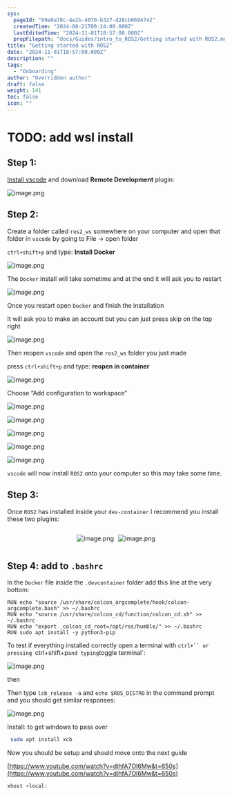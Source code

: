 ```yaml
---
sys:
  pageId: "89e0a78c-4e2b-4070-b327-d28cb0694742"
  createdTime: "2024-08-21T00:24:00.000Z"
  lastEditedTime: "2024-11-01T18:57:00.000Z"
  propFilepath: "docs/Guides/intro_to_ROS2/Getting started with ROS2.md"
title: "Getting started with ROS2"
date: "2024-11-01T18:57:00.000Z"
description: ""
tags:
  - "Onboarding"
author: "Overridden author"
draft: false
weight: 141
toc: false
icon: ""
---
```


# TODO: add wsl install

## Step 1:

[Install vscode](https://code.visualstudio.com/download) and download **Remote Development** plugin:

![image.png](https://prod-files-secure.s3.us-west-2.amazonaws.com/d518164a-d88e-44d1-a4ee-3adb3bd8bce0/efb52993-1881-4a40-b95e-6f020334f022/image.png?X-Amz-Algorithm=AWS4-HMAC-SHA256&X-Amz-Content-Sha256=UNSIGNED-PAYLOAD&X-Amz-Credential=ASIAZI2LB4664CEXYQL4%2F20250314%2Fus-west-2%2Fs3%2Faws4_request&X-Amz-Date=20250314T150809Z&X-Amz-Expires=3600&X-Amz-Security-Token=IQoJb3JpZ2luX2VjEKf%2F%2F%2F%2F%2F%2F%2F%2F%2F%2FwEaCXVzLXdlc3QtMiJIMEYCIQD9m8kO8nYLd%2FeKB4DGhBGbEzR9C65WbV2QGxignikmPgIhALc9d1RQ5jllFi041ifsLWc7QztXGFLc%2B%2B1wChGMbPREKogECPD%2F%2F%2F%2F%2F%2F%2F%2F%2F%2FwEQABoMNjM3NDIzMTgzODA1Igz%2FkjsZMQQ5anhwWqcq3APLD02CFKmPICkoIwzwkbdJx3l8%2Ftgrvz412JDI8LrcAae%2FmxwU5YvVlKmPVnF1B5maL4iUXrYNZDHKz4zPlPbuNu17DylsJi0jceklvsS0N5dzlypubWvxZ4PRxTYdYqpo0xbze5hR6vMlFw8kFRoShxAJnR24gdZLRBELrzrOp4yt8EzQPSCs1ZdpcFal0OLBGrjmdKbQfa6%2BkUrQCHBRsxJNKjIlBnjFDi99RYzCcSX7nVoqiHqwq%2FaLRIqVOz6OQpvrAn5bsHw7pDKgBiPLyiJqxTCSCcm%2BaXeIhBi04XWC2fZYo2ESePNSEmocYgowzqsYTdBh9aSPJLuoJpBQqdj1Ugb69blVVMCWCVsmTPiPFVfohyPXNbQpmmY4r6DW%2F0NvnunEEj%2B9hq3nET3YzSYa8foRneQWh2yMDwIPwaWTydcxb5o%2FZxGnWAIkPG5cakPJcrA7y8ycpBYoRZtqB9w8QWBqZZOlnKeDFGSJ1lbhFExYNt1xdMsaFISjguKBQWnvHXmxYlcmWqSYg%2Bf481vuD7WFa6yHMxDVBQTT%2B%2BsJ%2BSO%2FyXWrQeDiTlHvkHdR7zv5NX0PyDcHhBx92yVxKm9lkSeda7MeD7IERlX9Wudmdtb1XI%2BzC5XR%2BzC8%2BdC%2BBjqkAaskxVFeiU%2BXmh1%2BzB48m8SHYv1zvwiPYT36yRESszcZEwMNnOYt6xbtioTyEBqkRD95KMkNBKOYm3wLn3OHtvMUfbNt%2FlP3pYzhTVKMJOG%2Fyd9lfURXJfGWURDtFFk9XcLVzx6wiTqSgkz%2BkadiQATggXy72U%2B7baoLmWXyDIHkf%2FdQHtlEDu6gSlxW6Snd32iHnHV%2FlXlXM4kRB41vua6f4gVY&X-Amz-Signature=23be7c1a6bfd4bbbedf0fb936a3472d27445cb6d04156e8edbd8f6d476b1e123&X-Amz-SignedHeaders=host&x-id=GetObject)

## Step 2:

Create a folder called `ros2_ws` somewhere on your computer and open that folder in `vscode` by going to File → open folder 

`ctrl+shift+p` and type: **Install Docker**

![image.png](https://prod-files-secure.s3.us-west-2.amazonaws.com/d518164a-d88e-44d1-a4ee-3adb3bd8bce0/2269dc0e-1cd5-47ff-bceb-c04ad9b2eab0/image.png?X-Amz-Algorithm=AWS4-HMAC-SHA256&X-Amz-Content-Sha256=UNSIGNED-PAYLOAD&X-Amz-Credential=ASIAZI2LB4664CEXYQL4%2F20250314%2Fus-west-2%2Fs3%2Faws4_request&X-Amz-Date=20250314T150809Z&X-Amz-Expires=3600&X-Amz-Security-Token=IQoJb3JpZ2luX2VjEKf%2F%2F%2F%2F%2F%2F%2F%2F%2F%2FwEaCXVzLXdlc3QtMiJIMEYCIQD9m8kO8nYLd%2FeKB4DGhBGbEzR9C65WbV2QGxignikmPgIhALc9d1RQ5jllFi041ifsLWc7QztXGFLc%2B%2B1wChGMbPREKogECPD%2F%2F%2F%2F%2F%2F%2F%2F%2F%2FwEQABoMNjM3NDIzMTgzODA1Igz%2FkjsZMQQ5anhwWqcq3APLD02CFKmPICkoIwzwkbdJx3l8%2Ftgrvz412JDI8LrcAae%2FmxwU5YvVlKmPVnF1B5maL4iUXrYNZDHKz4zPlPbuNu17DylsJi0jceklvsS0N5dzlypubWvxZ4PRxTYdYqpo0xbze5hR6vMlFw8kFRoShxAJnR24gdZLRBELrzrOp4yt8EzQPSCs1ZdpcFal0OLBGrjmdKbQfa6%2BkUrQCHBRsxJNKjIlBnjFDi99RYzCcSX7nVoqiHqwq%2FaLRIqVOz6OQpvrAn5bsHw7pDKgBiPLyiJqxTCSCcm%2BaXeIhBi04XWC2fZYo2ESePNSEmocYgowzqsYTdBh9aSPJLuoJpBQqdj1Ugb69blVVMCWCVsmTPiPFVfohyPXNbQpmmY4r6DW%2F0NvnunEEj%2B9hq3nET3YzSYa8foRneQWh2yMDwIPwaWTydcxb5o%2FZxGnWAIkPG5cakPJcrA7y8ycpBYoRZtqB9w8QWBqZZOlnKeDFGSJ1lbhFExYNt1xdMsaFISjguKBQWnvHXmxYlcmWqSYg%2Bf481vuD7WFa6yHMxDVBQTT%2B%2BsJ%2BSO%2FyXWrQeDiTlHvkHdR7zv5NX0PyDcHhBx92yVxKm9lkSeda7MeD7IERlX9Wudmdtb1XI%2BzC5XR%2BzC8%2BdC%2BBjqkAaskxVFeiU%2BXmh1%2BzB48m8SHYv1zvwiPYT36yRESszcZEwMNnOYt6xbtioTyEBqkRD95KMkNBKOYm3wLn3OHtvMUfbNt%2FlP3pYzhTVKMJOG%2Fyd9lfURXJfGWURDtFFk9XcLVzx6wiTqSgkz%2BkadiQATggXy72U%2B7baoLmWXyDIHkf%2FdQHtlEDu6gSlxW6Snd32iHnHV%2FlXlXM4kRB41vua6f4gVY&X-Amz-Signature=8b56e4e02fafd6e52bfaa63fc21434342e7589044e11349eb322dce9513ef9b2&X-Amz-SignedHeaders=host&x-id=GetObject)

The `Docker` install will take sometime and at the end it will ask you to restart

![image.png](https://prod-files-secure.s3.us-west-2.amazonaws.com/d518164a-d88e-44d1-a4ee-3adb3bd8bce0/ed233f78-be33-4b1f-b89c-9c346c0e961e/image.png?X-Amz-Algorithm=AWS4-HMAC-SHA256&X-Amz-Content-Sha256=UNSIGNED-PAYLOAD&X-Amz-Credential=ASIAZI2LB4664CEXYQL4%2F20250314%2Fus-west-2%2Fs3%2Faws4_request&X-Amz-Date=20250314T150809Z&X-Amz-Expires=3600&X-Amz-Security-Token=IQoJb3JpZ2luX2VjEKf%2F%2F%2F%2F%2F%2F%2F%2F%2F%2FwEaCXVzLXdlc3QtMiJIMEYCIQD9m8kO8nYLd%2FeKB4DGhBGbEzR9C65WbV2QGxignikmPgIhALc9d1RQ5jllFi041ifsLWc7QztXGFLc%2B%2B1wChGMbPREKogECPD%2F%2F%2F%2F%2F%2F%2F%2F%2F%2FwEQABoMNjM3NDIzMTgzODA1Igz%2FkjsZMQQ5anhwWqcq3APLD02CFKmPICkoIwzwkbdJx3l8%2Ftgrvz412JDI8LrcAae%2FmxwU5YvVlKmPVnF1B5maL4iUXrYNZDHKz4zPlPbuNu17DylsJi0jceklvsS0N5dzlypubWvxZ4PRxTYdYqpo0xbze5hR6vMlFw8kFRoShxAJnR24gdZLRBELrzrOp4yt8EzQPSCs1ZdpcFal0OLBGrjmdKbQfa6%2BkUrQCHBRsxJNKjIlBnjFDi99RYzCcSX7nVoqiHqwq%2FaLRIqVOz6OQpvrAn5bsHw7pDKgBiPLyiJqxTCSCcm%2BaXeIhBi04XWC2fZYo2ESePNSEmocYgowzqsYTdBh9aSPJLuoJpBQqdj1Ugb69blVVMCWCVsmTPiPFVfohyPXNbQpmmY4r6DW%2F0NvnunEEj%2B9hq3nET3YzSYa8foRneQWh2yMDwIPwaWTydcxb5o%2FZxGnWAIkPG5cakPJcrA7y8ycpBYoRZtqB9w8QWBqZZOlnKeDFGSJ1lbhFExYNt1xdMsaFISjguKBQWnvHXmxYlcmWqSYg%2Bf481vuD7WFa6yHMxDVBQTT%2B%2BsJ%2BSO%2FyXWrQeDiTlHvkHdR7zv5NX0PyDcHhBx92yVxKm9lkSeda7MeD7IERlX9Wudmdtb1XI%2BzC5XR%2BzC8%2BdC%2BBjqkAaskxVFeiU%2BXmh1%2BzB48m8SHYv1zvwiPYT36yRESszcZEwMNnOYt6xbtioTyEBqkRD95KMkNBKOYm3wLn3OHtvMUfbNt%2FlP3pYzhTVKMJOG%2Fyd9lfURXJfGWURDtFFk9XcLVzx6wiTqSgkz%2BkadiQATggXy72U%2B7baoLmWXyDIHkf%2FdQHtlEDu6gSlxW6Snd32iHnHV%2FlXlXM4kRB41vua6f4gVY&X-Amz-Signature=009bc75dd53be43157be1ec1f20012ffcf405a165030233902f9286c6dcfdb89&X-Amz-SignedHeaders=host&x-id=GetObject)

Once you restart open `Docker` and finish the installation

It will ask you to make an account but you can just press skip on the top right

![image.png](https://prod-files-secure.s3.us-west-2.amazonaws.com/d518164a-d88e-44d1-a4ee-3adb3bd8bce0/21010ad9-1659-4fd9-9f59-9932a09b2a3d/image.png?X-Amz-Algorithm=AWS4-HMAC-SHA256&X-Amz-Content-Sha256=UNSIGNED-PAYLOAD&X-Amz-Credential=ASIAZI2LB4664CEXYQL4%2F20250314%2Fus-west-2%2Fs3%2Faws4_request&X-Amz-Date=20250314T150809Z&X-Amz-Expires=3600&X-Amz-Security-Token=IQoJb3JpZ2luX2VjEKf%2F%2F%2F%2F%2F%2F%2F%2F%2F%2FwEaCXVzLXdlc3QtMiJIMEYCIQD9m8kO8nYLd%2FeKB4DGhBGbEzR9C65WbV2QGxignikmPgIhALc9d1RQ5jllFi041ifsLWc7QztXGFLc%2B%2B1wChGMbPREKogECPD%2F%2F%2F%2F%2F%2F%2F%2F%2F%2FwEQABoMNjM3NDIzMTgzODA1Igz%2FkjsZMQQ5anhwWqcq3APLD02CFKmPICkoIwzwkbdJx3l8%2Ftgrvz412JDI8LrcAae%2FmxwU5YvVlKmPVnF1B5maL4iUXrYNZDHKz4zPlPbuNu17DylsJi0jceklvsS0N5dzlypubWvxZ4PRxTYdYqpo0xbze5hR6vMlFw8kFRoShxAJnR24gdZLRBELrzrOp4yt8EzQPSCs1ZdpcFal0OLBGrjmdKbQfa6%2BkUrQCHBRsxJNKjIlBnjFDi99RYzCcSX7nVoqiHqwq%2FaLRIqVOz6OQpvrAn5bsHw7pDKgBiPLyiJqxTCSCcm%2BaXeIhBi04XWC2fZYo2ESePNSEmocYgowzqsYTdBh9aSPJLuoJpBQqdj1Ugb69blVVMCWCVsmTPiPFVfohyPXNbQpmmY4r6DW%2F0NvnunEEj%2B9hq3nET3YzSYa8foRneQWh2yMDwIPwaWTydcxb5o%2FZxGnWAIkPG5cakPJcrA7y8ycpBYoRZtqB9w8QWBqZZOlnKeDFGSJ1lbhFExYNt1xdMsaFISjguKBQWnvHXmxYlcmWqSYg%2Bf481vuD7WFa6yHMxDVBQTT%2B%2BsJ%2BSO%2FyXWrQeDiTlHvkHdR7zv5NX0PyDcHhBx92yVxKm9lkSeda7MeD7IERlX9Wudmdtb1XI%2BzC5XR%2BzC8%2BdC%2BBjqkAaskxVFeiU%2BXmh1%2BzB48m8SHYv1zvwiPYT36yRESszcZEwMNnOYt6xbtioTyEBqkRD95KMkNBKOYm3wLn3OHtvMUfbNt%2FlP3pYzhTVKMJOG%2Fyd9lfURXJfGWURDtFFk9XcLVzx6wiTqSgkz%2BkadiQATggXy72U%2B7baoLmWXyDIHkf%2FdQHtlEDu6gSlxW6Snd32iHnHV%2FlXlXM4kRB41vua6f4gVY&X-Amz-Signature=1bed697e40343fcefb08fdb896bed6dbd9a9d9aec108aa13238fb377272d9596&X-Amz-SignedHeaders=host&x-id=GetObject)

Then reopen `vscode` and open the `ros2_ws` folder you just made

press `ctrl+shift+p` and type: **reopen in container**

![image.png](https://prod-files-secure.s3.us-west-2.amazonaws.com/d518164a-d88e-44d1-a4ee-3adb3bd8bce0/4e93b8c2-41ad-488c-8095-c74205196118/image.png?X-Amz-Algorithm=AWS4-HMAC-SHA256&X-Amz-Content-Sha256=UNSIGNED-PAYLOAD&X-Amz-Credential=ASIAZI2LB4664CEXYQL4%2F20250314%2Fus-west-2%2Fs3%2Faws4_request&X-Amz-Date=20250314T150809Z&X-Amz-Expires=3600&X-Amz-Security-Token=IQoJb3JpZ2luX2VjEKf%2F%2F%2F%2F%2F%2F%2F%2F%2F%2FwEaCXVzLXdlc3QtMiJIMEYCIQD9m8kO8nYLd%2FeKB4DGhBGbEzR9C65WbV2QGxignikmPgIhALc9d1RQ5jllFi041ifsLWc7QztXGFLc%2B%2B1wChGMbPREKogECPD%2F%2F%2F%2F%2F%2F%2F%2F%2F%2FwEQABoMNjM3NDIzMTgzODA1Igz%2FkjsZMQQ5anhwWqcq3APLD02CFKmPICkoIwzwkbdJx3l8%2Ftgrvz412JDI8LrcAae%2FmxwU5YvVlKmPVnF1B5maL4iUXrYNZDHKz4zPlPbuNu17DylsJi0jceklvsS0N5dzlypubWvxZ4PRxTYdYqpo0xbze5hR6vMlFw8kFRoShxAJnR24gdZLRBELrzrOp4yt8EzQPSCs1ZdpcFal0OLBGrjmdKbQfa6%2BkUrQCHBRsxJNKjIlBnjFDi99RYzCcSX7nVoqiHqwq%2FaLRIqVOz6OQpvrAn5bsHw7pDKgBiPLyiJqxTCSCcm%2BaXeIhBi04XWC2fZYo2ESePNSEmocYgowzqsYTdBh9aSPJLuoJpBQqdj1Ugb69blVVMCWCVsmTPiPFVfohyPXNbQpmmY4r6DW%2F0NvnunEEj%2B9hq3nET3YzSYa8foRneQWh2yMDwIPwaWTydcxb5o%2FZxGnWAIkPG5cakPJcrA7y8ycpBYoRZtqB9w8QWBqZZOlnKeDFGSJ1lbhFExYNt1xdMsaFISjguKBQWnvHXmxYlcmWqSYg%2Bf481vuD7WFa6yHMxDVBQTT%2B%2BsJ%2BSO%2FyXWrQeDiTlHvkHdR7zv5NX0PyDcHhBx92yVxKm9lkSeda7MeD7IERlX9Wudmdtb1XI%2BzC5XR%2BzC8%2BdC%2BBjqkAaskxVFeiU%2BXmh1%2BzB48m8SHYv1zvwiPYT36yRESszcZEwMNnOYt6xbtioTyEBqkRD95KMkNBKOYm3wLn3OHtvMUfbNt%2FlP3pYzhTVKMJOG%2Fyd9lfURXJfGWURDtFFk9XcLVzx6wiTqSgkz%2BkadiQATggXy72U%2B7baoLmWXyDIHkf%2FdQHtlEDu6gSlxW6Snd32iHnHV%2FlXlXM4kRB41vua6f4gVY&X-Amz-Signature=d951b224767e96a8078e1c26d7ee1447748637e645203379faea8da52a492f3c&X-Amz-SignedHeaders=host&x-id=GetObject)

Choose “Add configuration to workspace”

![image.png](https://prod-files-secure.s3.us-west-2.amazonaws.com/d518164a-d88e-44d1-a4ee-3adb3bd8bce0/9560b282-5060-4989-ba37-97e7b2c22476/image.png?X-Amz-Algorithm=AWS4-HMAC-SHA256&X-Amz-Content-Sha256=UNSIGNED-PAYLOAD&X-Amz-Credential=ASIAZI2LB4664CEXYQL4%2F20250314%2Fus-west-2%2Fs3%2Faws4_request&X-Amz-Date=20250314T150809Z&X-Amz-Expires=3600&X-Amz-Security-Token=IQoJb3JpZ2luX2VjEKf%2F%2F%2F%2F%2F%2F%2F%2F%2F%2FwEaCXVzLXdlc3QtMiJIMEYCIQD9m8kO8nYLd%2FeKB4DGhBGbEzR9C65WbV2QGxignikmPgIhALc9d1RQ5jllFi041ifsLWc7QztXGFLc%2B%2B1wChGMbPREKogECPD%2F%2F%2F%2F%2F%2F%2F%2F%2F%2FwEQABoMNjM3NDIzMTgzODA1Igz%2FkjsZMQQ5anhwWqcq3APLD02CFKmPICkoIwzwkbdJx3l8%2Ftgrvz412JDI8LrcAae%2FmxwU5YvVlKmPVnF1B5maL4iUXrYNZDHKz4zPlPbuNu17DylsJi0jceklvsS0N5dzlypubWvxZ4PRxTYdYqpo0xbze5hR6vMlFw8kFRoShxAJnR24gdZLRBELrzrOp4yt8EzQPSCs1ZdpcFal0OLBGrjmdKbQfa6%2BkUrQCHBRsxJNKjIlBnjFDi99RYzCcSX7nVoqiHqwq%2FaLRIqVOz6OQpvrAn5bsHw7pDKgBiPLyiJqxTCSCcm%2BaXeIhBi04XWC2fZYo2ESePNSEmocYgowzqsYTdBh9aSPJLuoJpBQqdj1Ugb69blVVMCWCVsmTPiPFVfohyPXNbQpmmY4r6DW%2F0NvnunEEj%2B9hq3nET3YzSYa8foRneQWh2yMDwIPwaWTydcxb5o%2FZxGnWAIkPG5cakPJcrA7y8ycpBYoRZtqB9w8QWBqZZOlnKeDFGSJ1lbhFExYNt1xdMsaFISjguKBQWnvHXmxYlcmWqSYg%2Bf481vuD7WFa6yHMxDVBQTT%2B%2BsJ%2BSO%2FyXWrQeDiTlHvkHdR7zv5NX0PyDcHhBx92yVxKm9lkSeda7MeD7IERlX9Wudmdtb1XI%2BzC5XR%2BzC8%2BdC%2BBjqkAaskxVFeiU%2BXmh1%2BzB48m8SHYv1zvwiPYT36yRESszcZEwMNnOYt6xbtioTyEBqkRD95KMkNBKOYm3wLn3OHtvMUfbNt%2FlP3pYzhTVKMJOG%2Fyd9lfURXJfGWURDtFFk9XcLVzx6wiTqSgkz%2BkadiQATggXy72U%2B7baoLmWXyDIHkf%2FdQHtlEDu6gSlxW6Snd32iHnHV%2FlXlXM4kRB41vua6f4gVY&X-Amz-Signature=08a35bcff64a60ef1962eae73beee2f6125fd2604764a02c7a1126e6e5a4bdff&X-Amz-SignedHeaders=host&x-id=GetObject)

![image.png](https://prod-files-secure.s3.us-west-2.amazonaws.com/d518164a-d88e-44d1-a4ee-3adb3bd8bce0/2ee63f81-886b-48e8-a553-dc6e5eac99e4/image.png?X-Amz-Algorithm=AWS4-HMAC-SHA256&X-Amz-Content-Sha256=UNSIGNED-PAYLOAD&X-Amz-Credential=ASIAZI2LB4664CEXYQL4%2F20250314%2Fus-west-2%2Fs3%2Faws4_request&X-Amz-Date=20250314T150809Z&X-Amz-Expires=3600&X-Amz-Security-Token=IQoJb3JpZ2luX2VjEKf%2F%2F%2F%2F%2F%2F%2F%2F%2F%2FwEaCXVzLXdlc3QtMiJIMEYCIQD9m8kO8nYLd%2FeKB4DGhBGbEzR9C65WbV2QGxignikmPgIhALc9d1RQ5jllFi041ifsLWc7QztXGFLc%2B%2B1wChGMbPREKogECPD%2F%2F%2F%2F%2F%2F%2F%2F%2F%2FwEQABoMNjM3NDIzMTgzODA1Igz%2FkjsZMQQ5anhwWqcq3APLD02CFKmPICkoIwzwkbdJx3l8%2Ftgrvz412JDI8LrcAae%2FmxwU5YvVlKmPVnF1B5maL4iUXrYNZDHKz4zPlPbuNu17DylsJi0jceklvsS0N5dzlypubWvxZ4PRxTYdYqpo0xbze5hR6vMlFw8kFRoShxAJnR24gdZLRBELrzrOp4yt8EzQPSCs1ZdpcFal0OLBGrjmdKbQfa6%2BkUrQCHBRsxJNKjIlBnjFDi99RYzCcSX7nVoqiHqwq%2FaLRIqVOz6OQpvrAn5bsHw7pDKgBiPLyiJqxTCSCcm%2BaXeIhBi04XWC2fZYo2ESePNSEmocYgowzqsYTdBh9aSPJLuoJpBQqdj1Ugb69blVVMCWCVsmTPiPFVfohyPXNbQpmmY4r6DW%2F0NvnunEEj%2B9hq3nET3YzSYa8foRneQWh2yMDwIPwaWTydcxb5o%2FZxGnWAIkPG5cakPJcrA7y8ycpBYoRZtqB9w8QWBqZZOlnKeDFGSJ1lbhFExYNt1xdMsaFISjguKBQWnvHXmxYlcmWqSYg%2Bf481vuD7WFa6yHMxDVBQTT%2B%2BsJ%2BSO%2FyXWrQeDiTlHvkHdR7zv5NX0PyDcHhBx92yVxKm9lkSeda7MeD7IERlX9Wudmdtb1XI%2BzC5XR%2BzC8%2BdC%2BBjqkAaskxVFeiU%2BXmh1%2BzB48m8SHYv1zvwiPYT36yRESszcZEwMNnOYt6xbtioTyEBqkRD95KMkNBKOYm3wLn3OHtvMUfbNt%2FlP3pYzhTVKMJOG%2Fyd9lfURXJfGWURDtFFk9XcLVzx6wiTqSgkz%2BkadiQATggXy72U%2B7baoLmWXyDIHkf%2FdQHtlEDu6gSlxW6Snd32iHnHV%2FlXlXM4kRB41vua6f4gVY&X-Amz-Signature=2553625680c6ddf98d75c9fd68153f45902456bcdf00649c96eb1abddb756ffa&X-Amz-SignedHeaders=host&x-id=GetObject)

![image.png](https://prod-files-secure.s3.us-west-2.amazonaws.com/d518164a-d88e-44d1-a4ee-3adb3bd8bce0/ae1580b2-b048-407e-aed9-b584224a7a04/image.png?X-Amz-Algorithm=AWS4-HMAC-SHA256&X-Amz-Content-Sha256=UNSIGNED-PAYLOAD&X-Amz-Credential=ASIAZI2LB4664CEXYQL4%2F20250314%2Fus-west-2%2Fs3%2Faws4_request&X-Amz-Date=20250314T150809Z&X-Amz-Expires=3600&X-Amz-Security-Token=IQoJb3JpZ2luX2VjEKf%2F%2F%2F%2F%2F%2F%2F%2F%2F%2FwEaCXVzLXdlc3QtMiJIMEYCIQD9m8kO8nYLd%2FeKB4DGhBGbEzR9C65WbV2QGxignikmPgIhALc9d1RQ5jllFi041ifsLWc7QztXGFLc%2B%2B1wChGMbPREKogECPD%2F%2F%2F%2F%2F%2F%2F%2F%2F%2FwEQABoMNjM3NDIzMTgzODA1Igz%2FkjsZMQQ5anhwWqcq3APLD02CFKmPICkoIwzwkbdJx3l8%2Ftgrvz412JDI8LrcAae%2FmxwU5YvVlKmPVnF1B5maL4iUXrYNZDHKz4zPlPbuNu17DylsJi0jceklvsS0N5dzlypubWvxZ4PRxTYdYqpo0xbze5hR6vMlFw8kFRoShxAJnR24gdZLRBELrzrOp4yt8EzQPSCs1ZdpcFal0OLBGrjmdKbQfa6%2BkUrQCHBRsxJNKjIlBnjFDi99RYzCcSX7nVoqiHqwq%2FaLRIqVOz6OQpvrAn5bsHw7pDKgBiPLyiJqxTCSCcm%2BaXeIhBi04XWC2fZYo2ESePNSEmocYgowzqsYTdBh9aSPJLuoJpBQqdj1Ugb69blVVMCWCVsmTPiPFVfohyPXNbQpmmY4r6DW%2F0NvnunEEj%2B9hq3nET3YzSYa8foRneQWh2yMDwIPwaWTydcxb5o%2FZxGnWAIkPG5cakPJcrA7y8ycpBYoRZtqB9w8QWBqZZOlnKeDFGSJ1lbhFExYNt1xdMsaFISjguKBQWnvHXmxYlcmWqSYg%2Bf481vuD7WFa6yHMxDVBQTT%2B%2BsJ%2BSO%2FyXWrQeDiTlHvkHdR7zv5NX0PyDcHhBx92yVxKm9lkSeda7MeD7IERlX9Wudmdtb1XI%2BzC5XR%2BzC8%2BdC%2BBjqkAaskxVFeiU%2BXmh1%2BzB48m8SHYv1zvwiPYT36yRESszcZEwMNnOYt6xbtioTyEBqkRD95KMkNBKOYm3wLn3OHtvMUfbNt%2FlP3pYzhTVKMJOG%2Fyd9lfURXJfGWURDtFFk9XcLVzx6wiTqSgkz%2BkadiQATggXy72U%2B7baoLmWXyDIHkf%2FdQHtlEDu6gSlxW6Snd32iHnHV%2FlXlXM4kRB41vua6f4gVY&X-Amz-Signature=63715b453434aaac4197a6fdb9edae4581f0f33acfdc241ac39c5fcab2b46bc9&X-Amz-SignedHeaders=host&x-id=GetObject)

![image.png](https://prod-files-secure.s3.us-west-2.amazonaws.com/d518164a-d88e-44d1-a4ee-3adb3bd8bce0/53255b28-f75e-430f-b9e3-c0ac8577e42b/image.png?X-Amz-Algorithm=AWS4-HMAC-SHA256&X-Amz-Content-Sha256=UNSIGNED-PAYLOAD&X-Amz-Credential=ASIAZI2LB4664CEXYQL4%2F20250314%2Fus-west-2%2Fs3%2Faws4_request&X-Amz-Date=20250314T150809Z&X-Amz-Expires=3600&X-Amz-Security-Token=IQoJb3JpZ2luX2VjEKf%2F%2F%2F%2F%2F%2F%2F%2F%2F%2FwEaCXVzLXdlc3QtMiJIMEYCIQD9m8kO8nYLd%2FeKB4DGhBGbEzR9C65WbV2QGxignikmPgIhALc9d1RQ5jllFi041ifsLWc7QztXGFLc%2B%2B1wChGMbPREKogECPD%2F%2F%2F%2F%2F%2F%2F%2F%2F%2FwEQABoMNjM3NDIzMTgzODA1Igz%2FkjsZMQQ5anhwWqcq3APLD02CFKmPICkoIwzwkbdJx3l8%2Ftgrvz412JDI8LrcAae%2FmxwU5YvVlKmPVnF1B5maL4iUXrYNZDHKz4zPlPbuNu17DylsJi0jceklvsS0N5dzlypubWvxZ4PRxTYdYqpo0xbze5hR6vMlFw8kFRoShxAJnR24gdZLRBELrzrOp4yt8EzQPSCs1ZdpcFal0OLBGrjmdKbQfa6%2BkUrQCHBRsxJNKjIlBnjFDi99RYzCcSX7nVoqiHqwq%2FaLRIqVOz6OQpvrAn5bsHw7pDKgBiPLyiJqxTCSCcm%2BaXeIhBi04XWC2fZYo2ESePNSEmocYgowzqsYTdBh9aSPJLuoJpBQqdj1Ugb69blVVMCWCVsmTPiPFVfohyPXNbQpmmY4r6DW%2F0NvnunEEj%2B9hq3nET3YzSYa8foRneQWh2yMDwIPwaWTydcxb5o%2FZxGnWAIkPG5cakPJcrA7y8ycpBYoRZtqB9w8QWBqZZOlnKeDFGSJ1lbhFExYNt1xdMsaFISjguKBQWnvHXmxYlcmWqSYg%2Bf481vuD7WFa6yHMxDVBQTT%2B%2BsJ%2BSO%2FyXWrQeDiTlHvkHdR7zv5NX0PyDcHhBx92yVxKm9lkSeda7MeD7IERlX9Wudmdtb1XI%2BzC5XR%2BzC8%2BdC%2BBjqkAaskxVFeiU%2BXmh1%2BzB48m8SHYv1zvwiPYT36yRESszcZEwMNnOYt6xbtioTyEBqkRD95KMkNBKOYm3wLn3OHtvMUfbNt%2FlP3pYzhTVKMJOG%2Fyd9lfURXJfGWURDtFFk9XcLVzx6wiTqSgkz%2BkadiQATggXy72U%2B7baoLmWXyDIHkf%2FdQHtlEDu6gSlxW6Snd32iHnHV%2FlXlXM4kRB41vua6f4gVY&X-Amz-Signature=5998fd0313732cb5fbc41ff5e5b400a176eeef52f2dd12f4cf0ec4682ccc570a&X-Amz-SignedHeaders=host&x-id=GetObject)

![image.png](https://prod-files-secure.s3.us-west-2.amazonaws.com/d518164a-d88e-44d1-a4ee-3adb3bd8bce0/7c562767-5af9-4ffb-97d1-327bcdf4ee00/image.png?X-Amz-Algorithm=AWS4-HMAC-SHA256&X-Amz-Content-Sha256=UNSIGNED-PAYLOAD&X-Amz-Credential=ASIAZI2LB4664CEXYQL4%2F20250314%2Fus-west-2%2Fs3%2Faws4_request&X-Amz-Date=20250314T150809Z&X-Amz-Expires=3600&X-Amz-Security-Token=IQoJb3JpZ2luX2VjEKf%2F%2F%2F%2F%2F%2F%2F%2F%2F%2FwEaCXVzLXdlc3QtMiJIMEYCIQD9m8kO8nYLd%2FeKB4DGhBGbEzR9C65WbV2QGxignikmPgIhALc9d1RQ5jllFi041ifsLWc7QztXGFLc%2B%2B1wChGMbPREKogECPD%2F%2F%2F%2F%2F%2F%2F%2F%2F%2FwEQABoMNjM3NDIzMTgzODA1Igz%2FkjsZMQQ5anhwWqcq3APLD02CFKmPICkoIwzwkbdJx3l8%2Ftgrvz412JDI8LrcAae%2FmxwU5YvVlKmPVnF1B5maL4iUXrYNZDHKz4zPlPbuNu17DylsJi0jceklvsS0N5dzlypubWvxZ4PRxTYdYqpo0xbze5hR6vMlFw8kFRoShxAJnR24gdZLRBELrzrOp4yt8EzQPSCs1ZdpcFal0OLBGrjmdKbQfa6%2BkUrQCHBRsxJNKjIlBnjFDi99RYzCcSX7nVoqiHqwq%2FaLRIqVOz6OQpvrAn5bsHw7pDKgBiPLyiJqxTCSCcm%2BaXeIhBi04XWC2fZYo2ESePNSEmocYgowzqsYTdBh9aSPJLuoJpBQqdj1Ugb69blVVMCWCVsmTPiPFVfohyPXNbQpmmY4r6DW%2F0NvnunEEj%2B9hq3nET3YzSYa8foRneQWh2yMDwIPwaWTydcxb5o%2FZxGnWAIkPG5cakPJcrA7y8ycpBYoRZtqB9w8QWBqZZOlnKeDFGSJ1lbhFExYNt1xdMsaFISjguKBQWnvHXmxYlcmWqSYg%2Bf481vuD7WFa6yHMxDVBQTT%2B%2BsJ%2BSO%2FyXWrQeDiTlHvkHdR7zv5NX0PyDcHhBx92yVxKm9lkSeda7MeD7IERlX9Wudmdtb1XI%2BzC5XR%2BzC8%2BdC%2BBjqkAaskxVFeiU%2BXmh1%2BzB48m8SHYv1zvwiPYT36yRESszcZEwMNnOYt6xbtioTyEBqkRD95KMkNBKOYm3wLn3OHtvMUfbNt%2FlP3pYzhTVKMJOG%2Fyd9lfURXJfGWURDtFFk9XcLVzx6wiTqSgkz%2BkadiQATggXy72U%2B7baoLmWXyDIHkf%2FdQHtlEDu6gSlxW6Snd32iHnHV%2FlXlXM4kRB41vua6f4gVY&X-Amz-Signature=3eceaf492ee6db3d8ae8d4e3ea17abc6abb6ff1309b4049ec17488090d2dc15b&X-Amz-SignedHeaders=host&x-id=GetObject)

`vscode` will now install `ROS2` onto your computer so this may take some time.

## Step 3:

Once `ROS2` has installed inside your `dev-container` I recommend you install these two plugins:

<div style="display: flex;flex-direction: row; column-gap:10px; max-width: 630px;justify-content: center;">
<div>

![image.png](https://prod-files-secure.s3.us-west-2.amazonaws.com/d518164a-d88e-44d1-a4ee-3adb3bd8bce0/3fc3d550-5a54-4ba1-ba6b-faa01cdb7369/image.png?X-Amz-Algorithm=AWS4-HMAC-SHA256&X-Amz-Content-Sha256=UNSIGNED-PAYLOAD&X-Amz-Credential=ASIAZI2LB466ZNE6WVMK%2F20250314%2Fus-west-2%2Fs3%2Faws4_request&X-Amz-Date=20250314T150811Z&X-Amz-Expires=3600&X-Amz-Security-Token=IQoJb3JpZ2luX2VjEKf%2F%2F%2F%2F%2F%2F%2F%2F%2F%2FwEaCXVzLXdlc3QtMiJGMEQCIGTxvMuym6UdUqb8OY2EV3d661t%2FscuT1tgPIN2iwM7zAiAsdfvljkcG0zd6Q4mZElU7Z1QauYPcXllHsfWQT6eVKyqIBAjw%2F%2F%2F%2F%2F%2F%2F%2F%2F%2F8BEAAaDDYzNzQyMzE4MzgwNSIM4iq0kNk%2BiI%2Fk7oU6KtwDyKWvNsC1ez8WdPfcXHu0i81zI3TfNtWfbqmboSR%2Fah5FsPOxmoibBeZ5htkzFp%2Fy7vEQb0g3PKSQxrPhNgY%2FR4vG%2BHH2rzLhlQqihZKz%2Bc81sj059DreRNeuEB7VUpVs1ReVRSksHdUqygzvBqw6SGFSICePj%2BbJdhZLs6ASlb7VyUEBb0tow9z6WppgRIJJLGT5BOTglS07hn%2BdLKpSChBYD9TViBOezn7hRTOTfgznGWrjKk2SBfdT5syjvGKlgZ2r%2FQoE6tpHiAMmzv8dQjRpxjrxynldus8xMsJ9Naq%2BSF78BUTHReAz%2FUN95PBSaWmwRFMRKpbuivbDpkLRb17Vd1HqxvafLO%2BSFxIryW0FtDX1fNwvwscKR0Vs1jqkn97dh3zhMad9nSBxh0bMVckqe3gSDo98AIJx5FSdbB7Vp7NhDaDgQYFWhI7xGk8sIIPGaeaORos5cKZAPKeq7kMmb1w3uPg6shcx%2B%2FKu5z%2FS6lgZYWiSlSOMufU%2F125UMsZLAEh7TcggTHZfiXEXU6dDCFdDgITP5WkfjlsqmT5n4Am50wvs46XAVUMlNy6l%2Fc6pMrqq9t3%2BgixXZbXc7KVByfF9a%2BwRjVxWHkn3v9m1u%2FgrsNWfzcOuPCcw8PjQvgY6pgHO53t9BvzkO2YHh2yr45BsPOc9Q9T8gz%2Bk3f7Dssev3MvxuDVPBkE4KQN%2FpctvUYJ7HMsjQ4uAHQNrdlMAu2prECA1LWLDEs907qQydA6s%2B5ewaBoW1QBPjNmcOQbnbFEUsiZssXSAJpHvCXjS6Ptbn02TBfI1vt9BWWQvdWUTpFKDxNPdarCrR9d2QaU0C8QyJz6siP%2B0U9Znli5e25AIpssOobrC&X-Amz-Signature=39a0bb91243f622a693951fcd3de2416302627ab3c818cb18898b1297ddcedcb&X-Amz-SignedHeaders=host&x-id=GetObject)

</div>
<div>

![image.png](https://prod-files-secure.s3.us-west-2.amazonaws.com/d518164a-d88e-44d1-a4ee-3adb3bd8bce0/d994cc66-13c2-4093-a5a3-f84cf4601a82/image.png?X-Amz-Algorithm=AWS4-HMAC-SHA256&X-Amz-Content-Sha256=UNSIGNED-PAYLOAD&X-Amz-Credential=ASIAZI2LB466YHPRSFHW%2F20250314%2Fus-west-2%2Fs3%2Faws4_request&X-Amz-Date=20250314T150811Z&X-Amz-Expires=3600&X-Amz-Security-Token=IQoJb3JpZ2luX2VjEKf%2F%2F%2F%2F%2F%2F%2F%2F%2F%2FwEaCXVzLXdlc3QtMiJGMEQCIGRs0rU808GxVFjqq%2Bk%2FTtnak9nycZQwZ5KIQcXMVaizAiBEdGOGAPSxb1IiqH0aWWV1oq2jkePMDBKEwsKzjI2dHyqIBAjv%2F%2F%2F%2F%2F%2F%2F%2F%2F%2F8BEAAaDDYzNzQyMzE4MzgwNSIMe46b0JSw4qp5RcGfKtwDM560ROSOfrVRI%2BtiU2VU5OzOC%2BgbSqduQZRjVCrTujkbwNngGaIDHvK6ffjwZ0kVLQ%2FykxB4sOpyNmFejWwiQWUNq2NMHidxMS6DXTWEsNspUkvXV%2B89nLCjgAJc6Oc9Fyw5qKTe4qP3pXWWuWaw9%2BLMJKTXfT%2BjZTiLMMOK8WDselOEUqyzloWcIevXvCx7BubUYRHChg9IgOyJHLIS3QU5Cc8zVMg5esEUlqQ9tY%2BFDh9ZSAo1GrSB5EhBfGwZhsZvDqPjD0TppOyMyOWkamB4kG%2FvYzJQxKND3pqwlqdakBPdgYO%2F%2FuB8OjygzZI7UBjoDHrzzwQWbRraravn2%2BfqbC9D2mcJhPSabUve8BginbGgZs6yL2E5O484XvlYosGXeOlUupt%2BEU8v1S0ExTwMLfJTySXLyyWMbJERY83Aft3MBsBNFRs3UrTbX%2FVapubcFyLVao28nks4%2BB%2Blg51Pudri5v1ntCT2TpaSpBc8L7IC1ucBKwdoL01hNO1JtgsAm%2BGB9qjRfMYM6McqCoaR85UfcPv2yChXP6cy93d7gTbAx3cmgSl%2B1N5uD3U%2FhhOcPEQ0zj1xZSDHHGNCaO2%2BkgpEdgRpBnBrWtRl9v4mhXKgu%2BHSbni8fzEwo%2FjQvgY6pgHmN%2F3QkgWYmKU8cIffHEHTxPyoX4U4UrgXIT4cJXujdFFIcK%2F1gHmApNY%2Fg6ui9lAak2NdjV2iq6b35aXgfWAwnyV9rq1GvHYeUHtZhdb2DD7wlMaxeCdOnrgh6TBkC0iCrBaN26YhL2RPf2WQ3HSPMhGwX%2BLRGjLA4baxsNECxHvk06VDJcMy%2FxPmcHKk8E6pejFaQrIChGusLTkbR38lbX%2FZ2pD7&X-Amz-Signature=310e69a2b865710c51fd90c52acdfdbd07ab60a21c017d45cb3030f1df9561b2&X-Amz-SignedHeaders=host&x-id=GetObject)

</div>
</div>

## Step 4: add to `.bashrc`

In the `Docker` file inside the `.devcontainer` folder add this line at the very bottom: 

```docker
RUN echo "source /usr/share/colcon_argcomplete/hook/colcon-argcomplete.bash" >> ~/.bashrc
RUN echo "source /usr/share/colcon_cd/function/colcon_cd.sh" >> ~/.bashrc
RUN echo "export _colcon_cd_root=/opt/ros/humble/" >> ~/.bashrc
RUN sudo apt install -y python3-pip 
```

To test if everything installed correctly open a terminal with `ctrl+`` or pressing `ctrl+shift+p` and typing `toggle terminal`:

![image.png](https://prod-files-secure.s3.us-west-2.amazonaws.com/d518164a-d88e-44d1-a4ee-3adb3bd8bce0/6a4943d8-b04e-4c02-9a58-775f3384d1a5/image.png?X-Amz-Algorithm=AWS4-HMAC-SHA256&X-Amz-Content-Sha256=UNSIGNED-PAYLOAD&X-Amz-Credential=ASIAZI2LB4664CEXYQL4%2F20250314%2Fus-west-2%2Fs3%2Faws4_request&X-Amz-Date=20250314T150809Z&X-Amz-Expires=3600&X-Amz-Security-Token=IQoJb3JpZ2luX2VjEKf%2F%2F%2F%2F%2F%2F%2F%2F%2F%2FwEaCXVzLXdlc3QtMiJIMEYCIQD9m8kO8nYLd%2FeKB4DGhBGbEzR9C65WbV2QGxignikmPgIhALc9d1RQ5jllFi041ifsLWc7QztXGFLc%2B%2B1wChGMbPREKogECPD%2F%2F%2F%2F%2F%2F%2F%2F%2F%2FwEQABoMNjM3NDIzMTgzODA1Igz%2FkjsZMQQ5anhwWqcq3APLD02CFKmPICkoIwzwkbdJx3l8%2Ftgrvz412JDI8LrcAae%2FmxwU5YvVlKmPVnF1B5maL4iUXrYNZDHKz4zPlPbuNu17DylsJi0jceklvsS0N5dzlypubWvxZ4PRxTYdYqpo0xbze5hR6vMlFw8kFRoShxAJnR24gdZLRBELrzrOp4yt8EzQPSCs1ZdpcFal0OLBGrjmdKbQfa6%2BkUrQCHBRsxJNKjIlBnjFDi99RYzCcSX7nVoqiHqwq%2FaLRIqVOz6OQpvrAn5bsHw7pDKgBiPLyiJqxTCSCcm%2BaXeIhBi04XWC2fZYo2ESePNSEmocYgowzqsYTdBh9aSPJLuoJpBQqdj1Ugb69blVVMCWCVsmTPiPFVfohyPXNbQpmmY4r6DW%2F0NvnunEEj%2B9hq3nET3YzSYa8foRneQWh2yMDwIPwaWTydcxb5o%2FZxGnWAIkPG5cakPJcrA7y8ycpBYoRZtqB9w8QWBqZZOlnKeDFGSJ1lbhFExYNt1xdMsaFISjguKBQWnvHXmxYlcmWqSYg%2Bf481vuD7WFa6yHMxDVBQTT%2B%2BsJ%2BSO%2FyXWrQeDiTlHvkHdR7zv5NX0PyDcHhBx92yVxKm9lkSeda7MeD7IERlX9Wudmdtb1XI%2BzC5XR%2BzC8%2BdC%2BBjqkAaskxVFeiU%2BXmh1%2BzB48m8SHYv1zvwiPYT36yRESszcZEwMNnOYt6xbtioTyEBqkRD95KMkNBKOYm3wLn3OHtvMUfbNt%2FlP3pYzhTVKMJOG%2Fyd9lfURXJfGWURDtFFk9XcLVzx6wiTqSgkz%2BkadiQATggXy72U%2B7baoLmWXyDIHkf%2FdQHtlEDu6gSlxW6Snd32iHnHV%2FlXlXM4kRB41vua6f4gVY&X-Amz-Signature=281e805e89e87d9348de6098d212dd7b318a0ecb6bd4bc10cc8bdb45b2b5dc74&X-Amz-SignedHeaders=host&x-id=GetObject)

then 

Then type `lsb_release -a` and `echo $ROS_DISTRO` in the command prompt and you should get similar responses:

![image.png](https://prod-files-secure.s3.us-west-2.amazonaws.com/d518164a-d88e-44d1-a4ee-3adb3bd8bce0/3e635dec-a805-4e85-8b9e-d000e5b71a4e/image.png?X-Amz-Algorithm=AWS4-HMAC-SHA256&X-Amz-Content-Sha256=UNSIGNED-PAYLOAD&X-Amz-Credential=ASIAZI2LB4664CEXYQL4%2F20250314%2Fus-west-2%2Fs3%2Faws4_request&X-Amz-Date=20250314T150809Z&X-Amz-Expires=3600&X-Amz-Security-Token=IQoJb3JpZ2luX2VjEKf%2F%2F%2F%2F%2F%2F%2F%2F%2F%2FwEaCXVzLXdlc3QtMiJIMEYCIQD9m8kO8nYLd%2FeKB4DGhBGbEzR9C65WbV2QGxignikmPgIhALc9d1RQ5jllFi041ifsLWc7QztXGFLc%2B%2B1wChGMbPREKogECPD%2F%2F%2F%2F%2F%2F%2F%2F%2F%2FwEQABoMNjM3NDIzMTgzODA1Igz%2FkjsZMQQ5anhwWqcq3APLD02CFKmPICkoIwzwkbdJx3l8%2Ftgrvz412JDI8LrcAae%2FmxwU5YvVlKmPVnF1B5maL4iUXrYNZDHKz4zPlPbuNu17DylsJi0jceklvsS0N5dzlypubWvxZ4PRxTYdYqpo0xbze5hR6vMlFw8kFRoShxAJnR24gdZLRBELrzrOp4yt8EzQPSCs1ZdpcFal0OLBGrjmdKbQfa6%2BkUrQCHBRsxJNKjIlBnjFDi99RYzCcSX7nVoqiHqwq%2FaLRIqVOz6OQpvrAn5bsHw7pDKgBiPLyiJqxTCSCcm%2BaXeIhBi04XWC2fZYo2ESePNSEmocYgowzqsYTdBh9aSPJLuoJpBQqdj1Ugb69blVVMCWCVsmTPiPFVfohyPXNbQpmmY4r6DW%2F0NvnunEEj%2B9hq3nET3YzSYa8foRneQWh2yMDwIPwaWTydcxb5o%2FZxGnWAIkPG5cakPJcrA7y8ycpBYoRZtqB9w8QWBqZZOlnKeDFGSJ1lbhFExYNt1xdMsaFISjguKBQWnvHXmxYlcmWqSYg%2Bf481vuD7WFa6yHMxDVBQTT%2B%2BsJ%2BSO%2FyXWrQeDiTlHvkHdR7zv5NX0PyDcHhBx92yVxKm9lkSeda7MeD7IERlX9Wudmdtb1XI%2BzC5XR%2BzC8%2BdC%2BBjqkAaskxVFeiU%2BXmh1%2BzB48m8SHYv1zvwiPYT36yRESszcZEwMNnOYt6xbtioTyEBqkRD95KMkNBKOYm3wLn3OHtvMUfbNt%2FlP3pYzhTVKMJOG%2Fyd9lfURXJfGWURDtFFk9XcLVzx6wiTqSgkz%2BkadiQATggXy72U%2B7baoLmWXyDIHkf%2FdQHtlEDu6gSlxW6Snd32iHnHV%2FlXlXM4kRB41vua6f4gVY&X-Amz-Signature=520c32694dcf0c9f19e76f0c253caa586bc24124db7f83b464eb32b7ab5ab2c5&X-Amz-SignedHeaders=host&x-id=GetObject)

Install:  to get windows to pass over

```bash
 sudo apt install xcb
```

Now you should be setup and should move onto the next guide 

[https://www.youtube.com/watch?v=dihfA7Ol6Mw&t=650s](https://www.youtube.com/watch?v=dihfA7Ol6Mw&t=650s)

```python
xhost +local:
```
